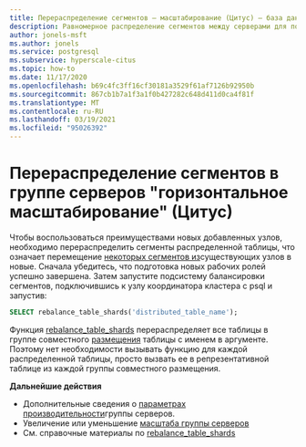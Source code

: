 ```yaml
---
title: Перераспределение сегментов — масштабирование (Цитус) — база данных Azure для PostgreSQL
description: Равномерное распределение сегментов между серверами для повышения производительности
author: jonels-msft
ms.author: jonels
ms.service: postgresql
ms.subservice: hyperscale-citus
ms.topic: how-to
ms.date: 11/17/2020
ms.openlocfilehash: b69c4fc3ff16cf30181a3529f61af7126b92950b
ms.sourcegitcommit: 867cb1b7a1f3a1f0b427282c648d411d0ca4f81f
ms.translationtype: MT
ms.contentlocale: ru-RU
ms.lasthandoff: 03/19/2021
ms.locfileid: "95026392"
---
```

# <a name="rebalance-shards-in-hyperscale-citus-server-group"></a>Перераспределение сегментов в группе серверов "горизонтальное масштабирование" (Цитус)

Чтобы воспользоваться преимуществами новых добавленных узлов, необходимо перераспределить сегменты распределенной таблицы, что означает перемещение [некоторых сегментов из](concepts-hyperscale-distributed-data.md#shards)существующих узлов в новые. Сначала убедитесь, что подготовка новых рабочих ролей успешно завершена. Затем запустите подсистему балансировки сегментов, подключившись к узлу координатора кластера с psql и запустив:

```sql
SELECT rebalance_table_shards('distributed_table_name');
```

Функция [rebalance_table_shards](reference-hyperscale-functions.md#rebalance_table_shards) перераспределяет все таблицы в группе совместного [размещения](concepts-hyperscale-colocation.md) таблицы с именем в аргументе. Поэтому нет необходимости вызывать функцию для каждой распределенной таблицы, просто вызвать ее в репрезентативной таблице из каждой группы совместного размещения.

**Дальнейшие действия**


- Дополнительные сведения о [параметрах производительности](concepts-hyperscale-configuration-options.md)группы серверов.
- Увеличение или уменьшение [масштаба группы серверов](howto-hyperscale-scale-grow.md)
- См. справочные материалы по [rebalance_table_shards](reference-hyperscale-functions.md#rebalance_table_shards)
